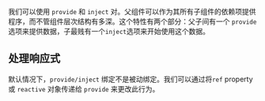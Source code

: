 我们可以使用 `provide` 和 `inject` 对。父组件可以作为其所有子组件的依赖项提供程序，而不管组件层次结构有多深。这个特性有两个部分：父子间有一个 `provide` 选项来提供数据，子最贱有一个`inject`选项来开始使用这个数据。

## 处理响应式

默认情况下，`provide/inject` 绑定不是被动绑定。我们可以通过将`ref` property 或 `reactive` 对象传递给 `provide` 来更改此行为。